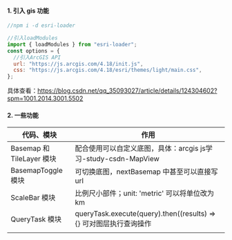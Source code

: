 #### 1. 引入 gis 功能

```js
//npm i -d esri-loader

//引入loadModules
import { loadModules } from "esri-loader";
const options = {
  //引入ArcGIS API
  url: "https://js.arcgis.com/4.18/init.js",
  css: "https://js.arcgis.com/4.18/esri/themes/light/main.css",
};
```

具体查看：https://blog.csdn.net/qq_35093027/article/details/124304602?spm=1001.2014.3001.5502



#### 2. 一些功能

| 代码、模块                | 作用                                                         |
| ------------------------- | ------------------------------------------------------------ |
| Basemap 和 TileLayer 模块 | 配合使用可以自定义底图，具体：arcgis js学习-study-csdn-MapView |
| BasemapToggle 模块        | 可切换底图，nextBasemap 中甚至可以直接写 url                 |
| ScaleBar 模块             | 比例尺小部件；unit: 'metric' 可以将单位改为 km               |
| QueryTask 模块            | queryTask.execute(query).then((results) => {} 可对图层执行查询操作 |
|                           |                                                              |


